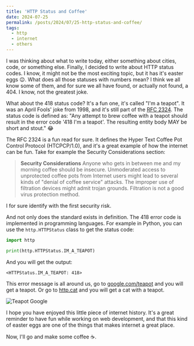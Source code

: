 ```yaml
---
title: 'HTTP Status and Coffee'
date: 2024-07-25
permalink: /posts/2024/07/25-http-status-and-coffee/
tags: 
  - http
  - internet
  - others
---
```


I was thinking about what to write today, either something about cities, code, or something else. Finally, I decided to write about HTTP status codes. I know, it might not be the most exciting topic, but it has it's easter eggs 😉. What does all those statuses with numbers mean? I think we all know some of them, and for sure we all have found, or actually not found, a 404. I know, not the greatest joke.

What about the 418 status code? It's a fun one, it's called "I'm a teapot". It was an April Fools' joke from 1998, and it's still part of the [RFC 2324](https://tools.ietf.org/html/rfc2324). The status code is defined as: "Any attempt to brew coffee with a teapot should result in the error code '418 I'm a teapot'. The resulting entity body MAY be short and stout." 😂 

The RFC 2324 is a fun read for sure. It defines the Hyper Text Coffee Pot Control Protocol (HTCPCP/1.0), and it's a great example of how the internet can be fun. Take for example the Security Considerations section:

>  **Security Considerations**
> Anyone who gets in between me and my morning coffee should be insecure.
> Unmoderated access to unprotected coffee pots from Internet users might lead to several kinds of "denial of coffee service" attacks.
> The improper use of filtration devices might admit trojan grounds.
> Filtration is not a good virus protection method.

I for sure identify with the first security risk. 

And not only does the standard exists in definition. The 418 error code is implemented in programming languages. For example in Python, you can use the `http.HTTPStatus` class to get the status code:

```python
import http

print(http.HTTPStatus.IM_A_TEAPOT)
```
And you will get the output:

```
<HTTPStatus.IM_A_TEAPOT: 418>
```

This error message is all around us, go to [google.com/teapot](https://google.com/teapot) and you will get a teapot. Or go to [http.cat](https://http.cat/418) and you will get a cat with a teapot.

![Teapot Google]({{site.imgsurl}}2024-07-25-teapot.png)

I hope you have enjoyed this little piece of internet history. It's a great reminder to have fun while working on web development, and that this kind of easter eggs are one of the things that makes internet a great place.

Now, I'll go and make some coffee ☕️.
